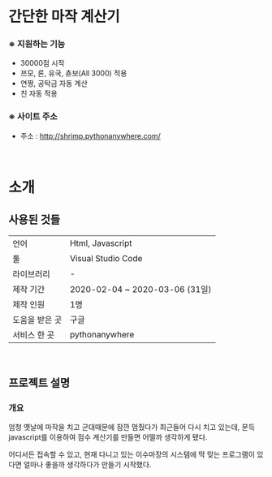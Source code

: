 # 간단한 마작 계산기
### ※ 지원하는 기능
- 30000점 시작
- 쯔모, 론, 유국, 쵼보(All 3000) 적용
- 연짱, 공탁금 자동 계산
- 친 자동 적용
### ※ 사이트 주소
- 주소 : http://shrimp.pythonanywhere.com/

<br>

# 소개
## **사용된 것들**
|                |                                |
|----------------|--------------------------------|
| 언어           | Html, Javascript               |
| 툴             | Visual Studio Code             |
| 라이브러리     | -                              |
| 제작 기간      | 2020-02-04 ~ 2020-03-06 (31일) |
| 제작 인원      | 1명                            |
| 도움을 받은 곳 | 구글                           |
| 서비스 한 곳   | pythonanywhere                 |

<br>

## 프로젝트 설명
### 개요
엄청 옛날에 마작을 치고 군대때문에 잠깐 멈췄다가 최근들어 다시 치고 있는데, 문득 javascript를 이용하여 점수 계산기를 만들면 어떨까 생각하게 됐다. 

어디서든 접속할 수 있고, 현재 다니고 있는 이수마장의 시스템에 딱 맞는 프로그램이 있다면 얼마나 좋을까 생각하다가 만들기 시작했다.
